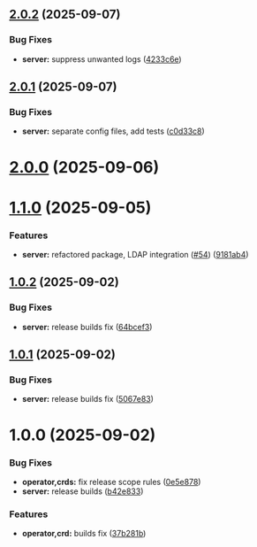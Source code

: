 ## [2.0.2](https://github.com/codespace-operator/codespace-operator/compare/operator-2.0.1...operator-2.0.2) (2025-09-07)


### Bug Fixes

* **server:** suppress unwanted logs ([4233c6e](https://github.com/codespace-operator/codespace-operator/commit/4233c6e4dbbee62fc85023a5345adfef771c4281))

## [2.0.1](https://github.com/codespace-operator/codespace-operator/compare/operator-2.0.0...operator-2.0.1) (2025-09-07)


### Bug Fixes

* **server:** separate config files, add tests ([c0d33c8](https://github.com/codespace-operator/codespace-operator/commit/c0d33c8a0201e94462aa4442a022ac1267a1f517))

# [2.0.0](https://github.com/codespace-operator/codespace-operator/compare/operator-1.1.0...operator-2.0.0) (2025-09-06)

# [1.1.0](https://github.com/codespace-operator/codespace-operator/compare/operator-1.0.2...operator-1.1.0) (2025-09-05)


### Features

* **server:** refactored package, LDAP integration ([#54](https://github.com/codespace-operator/codespace-operator/issues/54)) ([9181ab4](https://github.com/codespace-operator/codespace-operator/commit/9181ab49011bf3e08f73b2d28755dc74a7784611))

## [1.0.2](https://github.com/codespace-operator/codespace-operator/compare/operator-1.0.1...operator-1.0.2) (2025-09-02)


### Bug Fixes

* **server:** release builds fix ([64bcef3](https://github.com/codespace-operator/codespace-operator/commit/64bcef3eb15c80c7fcb1e5d69f432df698435a83))

## [1.0.1](https://github.com/codespace-operator/codespace-operator/compare/operator-1.0.0...operator-1.0.1) (2025-09-02)


### Bug Fixes

* **server:** release builds fix ([5067e83](https://github.com/codespace-operator/codespace-operator/commit/5067e83f4f8e0bac75cd4e43bfc137c6a0fc93a0))

# 1.0.0 (2025-09-02)


### Bug Fixes

* **operator,crds:** fix release scope rules ([0e5e878](https://github.com/codespace-operator/codespace-operator/commit/0e5e878761c45a55d6bd68066016f5051136fab5))
* **server:** release builds ([b42e833](https://github.com/codespace-operator/codespace-operator/commit/b42e833ab8bd71507d325c5aaaacb74f91659d08))


### Features

* **operator,crd:** builds fix ([37b281b](https://github.com/codespace-operator/codespace-operator/commit/37b281b8b0d1fc3befea1790111fe1836acf5e92))
